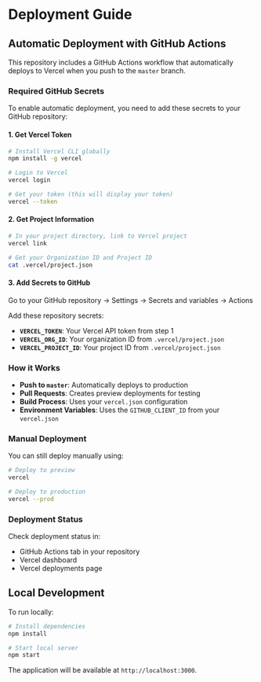 # Deployment Guide

## Automatic Deployment with GitHub Actions

This repository includes a GitHub Actions workflow that automatically deploys to Vercel when you push to the `master` branch.

### Required GitHub Secrets

To enable automatic deployment, you need to add these secrets to your GitHub repository:

#### 1. Get Vercel Token
```bash
# Install Vercel CLI globally
npm install -g vercel

# Login to Vercel
vercel login

# Get your token (this will display your token)
vercel --token
```

#### 2. Get Project Information
```bash
# In your project directory, link to Vercel project
vercel link

# Get your Organization ID and Project ID
cat .vercel/project.json
```

#### 3. Add Secrets to GitHub
Go to your GitHub repository → Settings → Secrets and variables → Actions

Add these repository secrets:

- **`VERCEL_TOKEN`**: Your Vercel API token from step 1
- **`VERCEL_ORG_ID`**: Your organization ID from `.vercel/project.json`  
- **`VERCEL_PROJECT_ID`**: Your project ID from `.vercel/project.json`

### How it Works

- **Push to `master`**: Automatically deploys to production
- **Pull Requests**: Creates preview deployments for testing
- **Build Process**: Uses your `vercel.json` configuration
- **Environment Variables**: Uses the `GITHUB_CLIENT_ID` from your `vercel.json`

### Manual Deployment

You can still deploy manually using:

```bash
# Deploy to preview
vercel

# Deploy to production  
vercel --prod
```

### Deployment Status

Check deployment status in:
- GitHub Actions tab in your repository
- Vercel dashboard
- Vercel deployments page

## Local Development

To run locally:

```bash
# Install dependencies
npm install

# Start local server
npm start
```

The application will be available at `http://localhost:3000`.